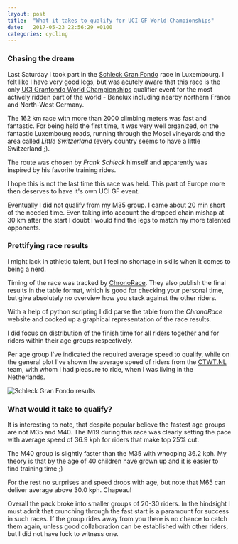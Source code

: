 ```yaml
---
layout: post
title:  "What it takes to qualify for UCI GF World Championships"
date:   2017-05-23 22:56:29 +0100
categories: cycling
---
```


### Chasing the dream

Last Saturday I took part in the [Schleck Gran Fondo](http://schleckgranfondo.com/) race in Luxembourg. I felt like I have very good legs, but was acutely aware that this race is the only [UCI Granfondo World Championships](http://www.albi2017cycling.eu/en/) qualifier event for the most actively ridden part of the world - Benelux including nearby northern France and North-West Germany.

The 162 km race with more than 2000 climbing meters was fast and fantastic. For being held the first time, it was very well organized, on the fantastic Luxembourg roads, running through the Mosel vineyards and the area called *Little Switzerland* (every country seems to have a little Switzerland ;).

The route was chosen by *Frank Schleck* himself and apparently was inspired by his favorite training rides.

I hope this is not the last time this race was held. This part of Europe more then deserves to have it's own UCI GF event.

Eventually I did not qualify from my M35 group. I came about 20 min short of the needed time. Even taking into account the dropped chain mishap at 30 km after the start I doubt I would find the legs to match my more talented opponents.


### Prettifying race results

I might lack in athletic talent, but I feel no shortage in skills when it comes to being a nerd.

Timing of the race was tracked by [ChronoRace](https://www.chronorace.be/Classements/ListeRapports.aspx?eventId=1186587794775999). They also publish the final results in the table format, which is good for checking your personal time, but give absolutely no overview how you stack against the other riders.

With a help of python scripting I did parse the table from the *ChronoRace* website and cooked up a graphical representation of the race results.

I did focus on distribution of the finish time for all riders together and for riders within their age groups respectively.

Per age group I've indicated the required average speed to qualify, while on the general plot I've shown the average speed of riders from the [CTWT.NL](http://ctwt.nl/) team, with whom I had pleasure to ride, when I was living in the Netherlands.

![Schleck Gran Fondo results]({{site_url}}/assets/2017-05-23-GF-Schleck/gfschleck.png)

### What would it take to qualify?

It is interesting to note, that despite popular believe the fastest age groups are not M35 and M40. The M19 during this race was clearly setting the pace with average speed of 36.9 kph for riders that make top 25% cut.

The M40 group is slightly faster than the M35 with whooping 36.2 kph. My theory is that by the age of 40 children have grown up and it is easier to find training time ;)

For the rest no surprises and speed drops with age, but note that M65 can deliver average above 30.0 kph. Chapeau!

Overall the pack broke into smaller groups of 20-30 riders. In the hindsight I must admit that crunching through the fast start is a paramount for success in such races. If the group rides away from you there is no chance to catch them again, unless good collaboration can be established with other riders, but I did not have luck to witness one.
